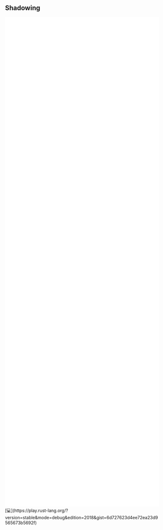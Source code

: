 ## Shadowing
<img src="lib/images/shadowing.svg" style="height: 40vh"/>  
[💻](https://play.rust-lang.org/?version=stable&mode=debug&edition=2018&gist=6d727623d4ee72ea23d9565673b5692f)

<!--
fn shadowing() {
    let a: &str = "1";
    let a: &str = "one";
    let a: u8 = 1;
}
-->
